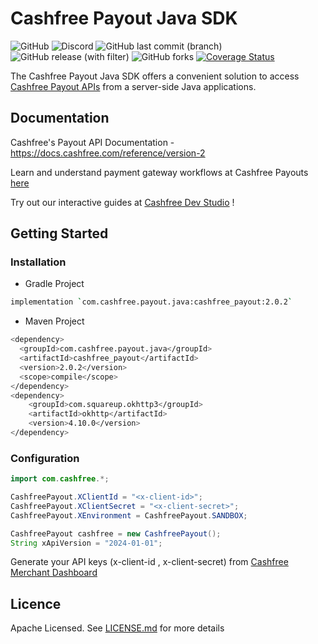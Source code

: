 # Cashfree Payout Java SDK
![GitHub](https://img.shields.io/github/license/cashfree/cashfree-payout-sdk-java) ![Discord](https://img.shields.io/discord/931125665669972018?label=discord) ![GitHub last commit (branch)](https://img.shields.io/github/last-commit/cashfree/cashfree-payout-sdk-java/main) ![GitHub release (with filter)](https://img.shields.io/github/v/release/cashfree/cashfree-payout-sdk-java?label=latest) ![GitHub forks](https://img.shields.io/github/forks/cashfree/cashfree-payout-sdk-java) [![Coverage Status](https://coveralls.io/repos/github/cashfree/cashfree-payout-sdk-java/badge.svg?branch=main)](https://coveralls.io/github/cashfree/cashfree-payout-sdk-java?branch=main)

The Cashfree Payout Java SDK offers a convenient solution to access [Cashfree Payout APIs](https://docs.cashfree.com/reference/version-2) from a server-side Java  applications.



## Documentation

Cashfree's Payout API Documentation -https://docs.cashfree.com/reference/version-2

Learn and understand payment gateway workflows at Cashfree Payouts [here](https://docs.cashfree.com/docs/payouts)

Try out our interactive guides at [Cashfree Dev Studio](https://www.cashfree.com/devstudio) !

## Getting Started

### Installation
* Gradle Project
```bash
implementation `com.cashfree.payout.java:cashfree_payout:2.0.2`
```
* Maven Project
```bash
<dependency>
  <groupId>com.cashfree.payout.java</groupId>
  <artifactId>cashfree_payout</artifactId>
  <version>2.0.2</version>
  <scope>compile</scope>
</dependency>
<dependency>
    <groupId>com.squareup.okhttp3</groupId>
    <artifactId>okhttp</artifactId>
    <version>4.10.0</version>
</dependency>
```
### Configuration

```java 
import com.cashfree.*;

CashfreePayout.XClientId = "<x-client-id>";
CashfreePayout.XClientSecret = "<x-client-secret>";
CashfreePayout.XEnvironment = CashfreePayout.SANDBOX;

CashfreePayout cashfree = new CashfreePayout();
String xApiVersion = "2024-01-01";
```

Generate your API keys (x-client-id , x-client-secret) from [Cashfree Merchant Dashboard](https://merchant.cashfree.com/merchants/login)



## Licence

Apache Licensed. See [LICENSE.md](LICENSE.md) for more details
